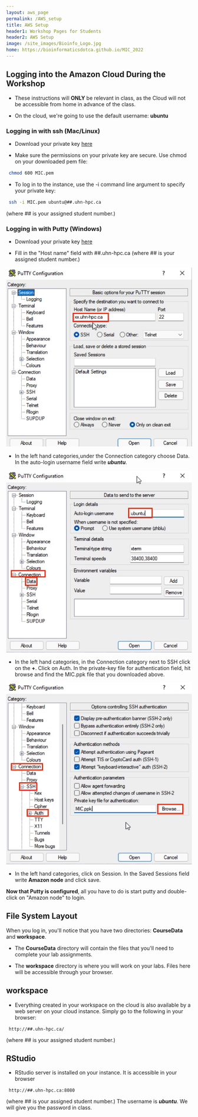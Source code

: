 ```yaml
---
layout: aws_page
permalink: /AWS_setup
title: AWS Setup
header1: Workshop Pages for Students
header2: AWS Setup
image: /site_images/Bioinfo_Logo.jpg
home: https://bioinformaticsdotca.github.io/MIC_2022
---
```


## Logging into the Amazon Cloud During the Workshop  

* These instructions will **ONLY** be relevant in class, as the Cloud will not be accessible from home in advance of the class.
 
* On the cloud, we're going to use the default username: **ubuntu**
 

### Logging in with ssh (Mac/Linux) <a id="maclinux"></a>

* Download your private key [here](http://mic.uhn-hpc.ca/private/MIC.pem)

* Make sure the permissions on your private key are secure. Use chmod on your downloaded pem file:

```bash
 chmod 600 MIC.pem
```

* To log in to the instance, use the -i command line argument to specify your private key:

```bash
 ssh -i MIC.pem ubuntu@##.uhn-hpc.ca
```

(where ## is your assigned student number.)

### Logging in with Putty (Windows) <a id="windows"></a>

* Download your private key [here](http://mic.uhn-hpc.ca/private/MIC.ppk)

* Fill in the "Host name" field with ##.uhn-hpc.ca (where ## is your assigned student number.)
 
<img src="https://github.com/bioinformaticsdotca/MIC_2022/blob/main/Putty_Basic_Options.jpg?raw=true" alt="Basic Putty Options" class="center">

* In the left hand categories,under the Connection category choose Data.  In the auto-login username field write ***ubuntu***.

<img src="https://github.com/bioinformaticsdotca/MIC_2022/blob/main/Putty_Data_Options.jpg?raw=true" alt="Putty Data Options" class="center"> 

* In the left hand categories, in the Connection category next to SSH click on the **+**. Click on Auth. In the private-key file for authentication field, hit browse and find the MIC.ppk file that you downloaded above.

<img src="https://github.com/bioinformaticsdotca/MIC_2022/blob/main/Putty_Auth_Options.jpg?raw=true" alt="Putty Auth Options" class="center">

* In the left hand categories, click on Session.  In the Saved Sessions field write **Amazon node** and click save.

**Now that Putty is configured**, all you have to do is start putty and double-click on "Amazon node" to login.


## File System Layout <a id="filesystem"></a>

When you log in, you'll notice that you have two directories: **CourseData** and **workspace**.

* The **CourseData** directory will contain the files that you'll need to complete your lab assignments.

* The **workspace** directory is where you will work on your labs. Files here will be accessible through your browser.

## workspace

* Everything created in your workspace on the cloud is also available by a web server on your cloud instance.  Simply go to the following in your browser:

```
 http://##.uhn-hpc.ca/
```
(where ## is your assigned student number.)

## RStudio 
* RStudio server is installed on your instance. It is accessible in your browser
```
 http://##.uhn-hpc.ca:8080
```
(where ## is your assigned student number.) The username is ***ubuntu***. We will give you the password in class.

